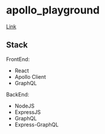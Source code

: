# apollo_playground
[Link](https://www.youtube.com/watch?v=Dr2dDWzThK8)


## Stack
FrontEnd:
- React
- Apollo Client
- GraphQL

BackEnd:
- NodeJS
- ExpressJS
- GraphQL
- Express-GraphQL